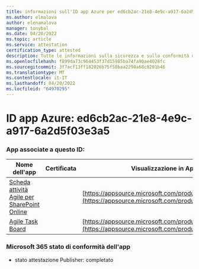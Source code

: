 ```yaml
---
title: informazioni sull'ID app Azure per ed6cb2ac-21e8-4e9c-a917-6a2d5f03e3a5
ms.author: elmalova
author: elenamalova
manager: tonybal
ms.date: 04/20/2022
ms.topic: article
ms.service: attestation
certification_type: attested
description: Tutte le informazioni sulla sicurezza e sulla conformità disponibili per ed6cb2ac-21e8-4e9c-a917-6a2d5f03e3a5.
ms.openlocfilehash: f899da73c964453f37d15985ba74fa90ae4028fc
ms.sourcegitcommit: 3f7acf13ff182026b75f58baa2290a68c8281b46
ms.translationtype: MT
ms.contentlocale: it-IT
ms.lasthandoff: 04/20/2022
ms.locfileid: "64970295"
---
```

# <a name="azure-app-id-ed6cb2ac-21e8-4e9c-a917-6a2d5f03e3a5"></a>ID app Azure: ed6cb2ac-21e8-4e9c-a917-6a2d5f03e3a5


### <a name="apps-associated-with-this-id"></a>App associate a questo ID:
| **Nome dell'app** | **Certificata** | **Visualizzazione in AppSource** |
|--------------|---------------|-----------------------|
| [Scheda attività Agile per SharePoint Online](../forward/WA200002087.md) |  | [https://appsource.microsoft.com/product/office/WA200002087](https://appsource.microsoft.com/product/office/WA200002087) |
| [Agile Task Board](../forward/WA200002162.md) |  | [https://appsource.microsoft.com/product/office/WA200002162](https://appsource.microsoft.com/product/office/WA200002162) |

### <a name="microsoft-365-app-compliance-status"></a>Microsoft 365 stato di conformità dell'app
- stato attestazione Publisher: completato
